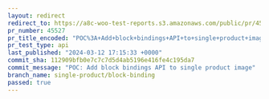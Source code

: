 ```yaml
---
layout: redirect
redirect_to: https://a8c-woo-test-reports.s3.amazonaws.com/public/pr/45527/api/index.html
pr_number: 45527
pr_title_encoded: "POC%3A+Add+block+bindings+API+to+single+product+image+DO+NOT+MERGE"
pr_test_type: api
last_published: "2024-03-12 17:15:33 +0000"
commit_sha: 112909bfb0e7c7c7d5d4ab5196e416fe4c195da7
commit_message: "POC: Add block bindings API to single product image"
branch_name: single-product/block-binding
passed: true
---
```

